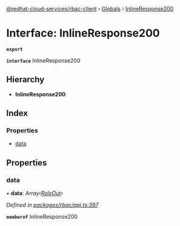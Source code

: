 [@redhat-cloud-services/rbac-client](../README.md) › [Globals](../globals.md) › [InlineResponse200](inlineresponse200.md)

# Interface: InlineResponse200

**`export`** 

**`interface`** InlineResponse200

## Hierarchy

* **InlineResponse200**

## Index

### Properties

* [data](inlineresponse200.md#data)

## Properties

###  data

• **data**: *Array‹[RoleOut](roleout.md)›*

*Defined in [packages/rbac/api.ts:397](https://github.com/RedHatInsights/javascript-clients/blob/master/packages/rbac/api.ts#L397)*

**`memberof`** InlineResponse200
